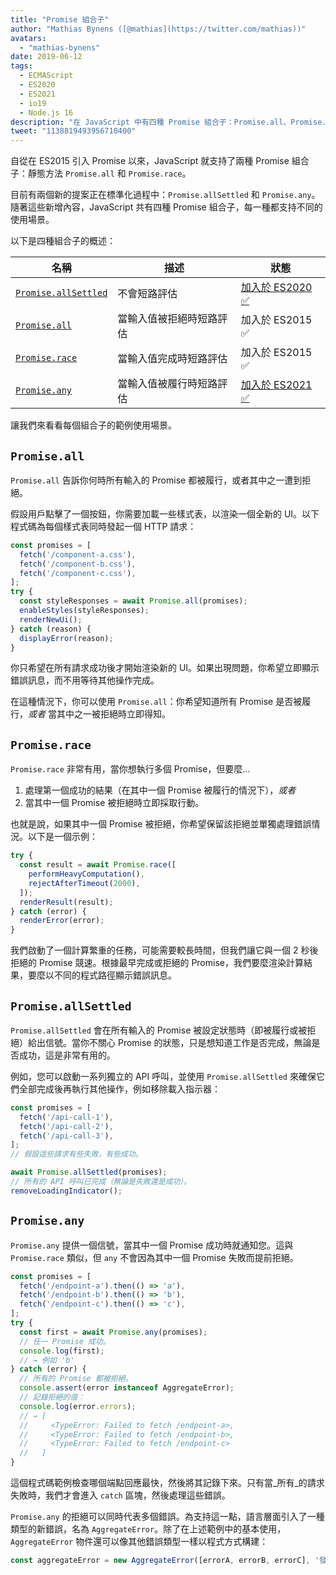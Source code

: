 ```yaml
---
title: "Promise 組合子"
author: "Mathias Bynens ([@mathias](https://twitter.com/mathias))"
avatars:
  - "mathias-bynens"
date: 2019-06-12
tags:
  - ECMAScript
  - ES2020
  - ES2021
  - io19
  - Node.js 16
description: "在 JavaScript 中有四種 Promise 組合子：Promise.all、Promise.race、Promise.allSettled 和 Promise.any。"
tweet: "1138819493956710400"
---
```

自從在 ES2015 引入 Promise 以來，JavaScript 就支持了兩種 Promise 組合子：靜態方法 `Promise.all` 和 `Promise.race`。

目前有兩個新的提案正在標準化過程中：`Promise.allSettled` 和 `Promise.any`。隨著這些新增內容，JavaScript 共有四種 Promise 組合子，每一種都支持不同的使用場景。

<!--truncate-->
以下是四種組合子的概述：


| 名稱                                       | 描述                                          | 狀態                                                          |
| ------------------------------------------ | -------------------------------------------- | ------------------------------------------------------------ |
| [`Promise.allSettled`](#promise.allsettled) | 不會短路評估                                  | [加入於 ES2020 ✅](https://github.com/tc39/proposal-promise-allSettled)  |
| [`Promise.all`](#promise.all)              | 當輸入值被拒絕時短路評估                      | 加入於 ES2015 ✅                                              |
| [`Promise.race`](#promise.race)            | 當輸入值完成時短路評估                        | 加入於 ES2015 ✅                                              |
| [`Promise.any`](#promise.any)              | 當輸入值被履行時短路評估                      | [加入於 ES2021 ✅](https://github.com/tc39/proposal-promise-any)        |


讓我們來看看每個組合子的範例使用場景。

## `Promise.all`

<feature-support chrome="32"
                 firefox="29"
                 safari="8"
                 nodejs="0.12"
                 babel="yes https://github.com/zloirock/core-js#ecmascript-promise"></feature-support>

`Promise.all` 告訴你何時所有輸入的 Promise 都被履行，或者其中之一遭到拒絕。

假設用戶點擊了一個按鈕，你需要加載一些樣式表，以渲染一個全新的 UI。以下程式碼為每個樣式表同時發起一個 HTTP 請求：

```js
const promises = [
  fetch('/component-a.css'),
  fetch('/component-b.css'),
  fetch('/component-c.css'),
];
try {
  const styleResponses = await Promise.all(promises);
  enableStyles(styleResponses);
  renderNewUi();
} catch (reason) {
  displayError(reason);
}
```

你只希望在所有請求成功後才開始渲染新的 UI。如果出現問題，你希望立即顯示錯誤訊息，而不用等待其他操作完成。

在這種情況下，你可以使用 `Promise.all`：你希望知道所有 Promise 是否被履行，_或者_ 當其中之一被拒絕時立即得知。

## `Promise.race`

<feature-support chrome="32"
                 firefox="29"
                 safari="8"
                 nodejs="0.12"
                 babel="yes https://github.com/zloirock/core-js#ecmascript-promise"></feature-support>

`Promise.race` 非常有用，當你想執行多個 Promise，但要麼…

1. 處理第一個成功的結果（在其中一個 Promise 被履行的情況下），_或者_
1. 當其中一個 Promise 被拒絕時立即採取行動。

也就是說，如果其中一個 Promise 被拒絕，你希望保留該拒絕並單獨處理錯誤情況。以下是一個示例：

```js
try {
  const result = await Promise.race([
    performHeavyComputation(),
    rejectAfterTimeout(2000),
  ]);
  renderResult(result);
} catch (error) {
  renderError(error);
}
```

我們啟動了一個計算繁重的任務，可能需要較長時間，但我們讓它與一個 2 秒後拒絕的 Promise 競速。根據最早完成或拒絕的 Promise，我們要麼渲染計算結果，要麼以不同的程式路徑顯示錯誤訊息。

## `Promise.allSettled`

<feature-support chrome="76"
                 firefox="71 https://bugzilla.mozilla.org/show_bug.cgi?id=1549176"
                 safari="13"
                 nodejs="12.9.0 https://nodejs.org/en/blog/release/v12.9.0/"
                 babel="yes https://github.com/zloirock/core-js#ecmascript-promise"></feature-support>

`Promise.allSettled` 會在所有輸入的 Promise 被設定狀態時（即被履行或被拒絕）給出信號。當你不關心 Promise 的狀態，只是想知道工作是否完成，無論是否成功，這是非常有用的。

例如，您可以啟動一系列獨立的 API 呼叫，並使用 `Promise.allSettled` 來確保它們全部完成後再執行其他操作，例如移除載入指示器：

```js
const promises = [
  fetch('/api-call-1'),
  fetch('/api-call-2'),
  fetch('/api-call-3'),
];
// 假設這些請求有些失敗，有些成功。

await Promise.allSettled(promises);
// 所有的 API 呼叫已完成（無論是失敗還是成功）。
removeLoadingIndicator();
```

## `Promise.any`

<feature-support chrome="85 https://bugs.chromium.org/p/v8/issues/detail?id=9808"
                 firefox="79 https://bugzilla.mozilla.org/show_bug.cgi?id=1568903"
                 safari="14 https://bugs.webkit.org/show_bug.cgi?id=202566"
                 nodejs="16"
                 babel="yes https://github.com/zloirock/core-js#ecmascript-promise"></feature-support>

`Promise.any` 提供一個信號，當其中一個 Promise 成功時就通知您。這與 `Promise.race` 類似，但 `any` 不會因為其中一個 Promise 失敗而提前拒絕。

```js
const promises = [
  fetch('/endpoint-a').then(() => 'a'),
  fetch('/endpoint-b').then(() => 'b'),
  fetch('/endpoint-c').then(() => 'c'),
];
try {
  const first = await Promise.any(promises);
  // 任一 Promise 成功。
  console.log(first);
  // → 例如 'b'
} catch (error) {
  // 所有的 Promise 都被拒絕。
  console.assert(error instanceof AggregateError);
  // 記錄拒絕的值：
  console.log(error.errors);
  // → [
  //     <TypeError: Failed to fetch /endpoint-a>,
  //     <TypeError: Failed to fetch /endpoint-b>,
  //     <TypeError: Failed to fetch /endpoint-c>
  //   ]
}
```

這個程式碼範例檢查哪個端點回應最快，然後將其記錄下來。只有當_所有_的請求失敗時，我們才會進入 `catch` 區塊，然後處理這些錯誤。

`Promise.any` 的拒絕可以同時代表多個錯誤。為支持這一點，語言層面引入了一種類型的新錯誤，名為 `AggregateError`。除了在上述範例中的基本使用，`AggregateError` 物件還可以像其他錯誤類型一樣以程式方式構建：

```js
const aggregateError = new AggregateError([errorA, errorB, errorC], '發生了一些錯誤！');
```
